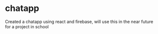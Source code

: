 # chatapp
Created a chatapp using react and firebase, will use this in the near future for a project in school

